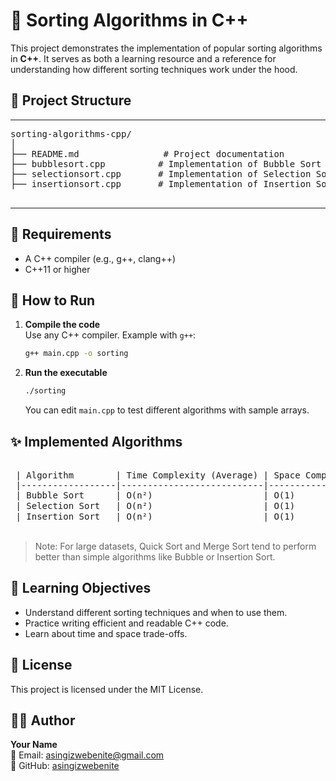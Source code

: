 # 🧮 Sorting Algorithms in C++

This project demonstrates the implementation of popular sorting algorithms in **C++**. It serves as both a learning resource and a reference for understanding how different sorting techniques work under the hood.

## 📁 Project Structure

---
<pre lang="markdown">
sorting-algorithms-cpp/
│
├── README.md                # Project documentation
├── bubblesort.cpp          # Implementation of Bubble Sort
├── selectionsort.cpp       # Implementation of Selection Sort
├── insertionsort.cpp       # Implementation of Insertion Sort
  </pre>
---

## 🔧 Requirements

- A C++ compiler (e.g., g++, clang++)
- C++11 or higher

## 🏁 How to Run

1. **Compile the code**  
   Use any C++ compiler. Example with `g++`:

   ```bash
   g++ main.cpp -o sorting
   ```

2. **Run the executable**

   ```bash
   ./sorting
   ```

   You can edit `main.cpp` to test different algorithms with sample arrays.

## ✨ Implemented Algorithms

<pre lang="markdown">

 | Algorithm        | Time Complexity (Average) | Space Complexity | Stability |
 |------------------|---------------------------|------------------|-----------|
 | Bubble Sort      | O(n²)                     | O(1)             | ✅ Stable |
 | Selection Sort   | O(n²)                     | O(1)             | ❌        |
 | Insertion Sort   | O(n²)                     | O(1)             | ✅ Stable |
    </pre>

> Note: For large datasets, Quick Sort and Merge Sort tend to perform better than simple algorithms like Bubble or Insertion Sort.

## 🧠 Learning Objectives

- Understand different sorting techniques and when to use them.
- Practice writing efficient and readable C++ code.
- Learn about time and space trade-offs.

## 📝 License

This project is licensed under the MIT License.

## 🙋‍♂️ Author

**Your Name**  
📧 Email: asingizwebenite@gmail.com  
💼 GitHub: [asingizwebenite](https://github.com/asingizwebenite)
